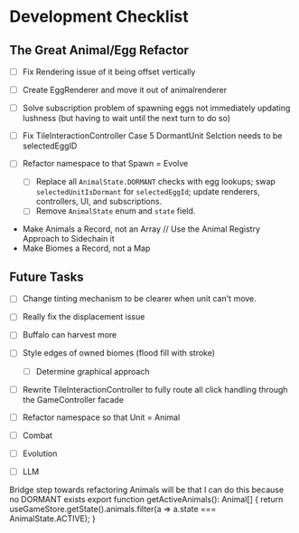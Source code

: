 # Development Checklist


## The Great Animal/Egg Refactor
- [ ] Fix Rendering issue of it being offset vertically
- [ ] Create EggRenderer and move it out of animalrenderer
- [ ] Solve subscription problem of spawning eggs not immediately updating lushness (but having to wait until the next turn to do so)
- [ ] Fix TileInteractionController Case 5 DormantUnit Selction needs to be selectedEggID
- [ ] Refactor namespace to that Spawn = Evolve


  - [ ] Replace all `AnimalState.DORMANT` checks with egg lookups; swap `selectedUnitIsDormant` for `selectedEggId`; update renderers, controllers, UI, and subscriptions.
  - [ ] Remove `AnimalState` enum and `state` field.

- Make Animals a Record, not an Array // Use the Animal Registry Approach to Sidechain it
- Make Biomes a Record, not a Map




## Future Tasks

- [ ] Change tinting mechanism to be clearer when unit can't move.
- [ ] Really fix the displacement issue
- [ ] Buffalo can harvest more

- [ ] Style edges of owned biomes (flood fill with stroke)
  - [ ] Determine graphical approach

- [ ] Rewrite TileInteractionController to fully route all click handling through the GameController facade

- [ ] Refactor namespace so that Unit = Animal

- [ ] Combat
- [ ] Evolution
- [ ] LLM 


Bridge step towards refactoring Animals will be that I can do this because no DORMANT exists
export function getActiveAnimals(): Animal[] {
  return useGameStore.getState().animals.filter(a => a.state === AnimalState.ACTIVE);
}